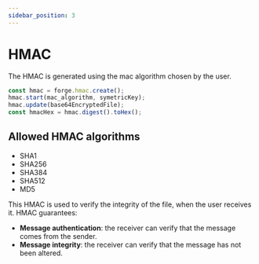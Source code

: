 ```yaml
---
sidebar_position: 3
---
```


# HMAC

The HMAC is generated using the mac algorithm chosen by the user.

```typescript title="HMAC"
const hmac = forge.hmac.create();
hmac.start(mac_algorithm, symetricKey);
hmac.update(base64EncryptedFile);
const hmacHex = hmac.digest().toHex();
```

## Allowed HMAC algorithms

- SHA1
- SHA256
- SHA384
- SHA512
- MD5

This HMAC is used to verify the integrity of the file, when the user receives it.
HMAC guarantees:

- **Message authentication**: the receiver can verify that the message comes from the sender.
- **Message integrity**: the receiver can verify that the message has not been altered.
